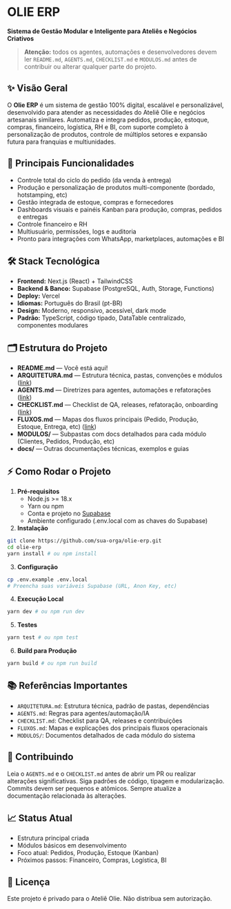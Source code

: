 
# OLIE ERP
**Sistema de Gestão Modular e Inteligente para Ateliês e Negócios Criativos**

> **Atenção:** todos os agentes, automações e desenvolvedores devem ler `README.md`, `AGENTS.md`, `CHECKLIST.md` e `MODULOS.md` antes de contribuir ou alterar qualquer parte do projeto.

## ✨ Visão Geral
O **Olie ERP** é um sistema de gestão 100% digital, escalável e personalizável, desenvolvido para atender as necessidades do Ateliê Olie e negócios artesanais similares. Automatiza e integra pedidos, produção, estoque, compras, financeiro, logística, RH e BI, com suporte completo à personalização de produtos, controle de múltiplos setores e expansão futura para franquias e multiunidades.

## 🚀 Principais Funcionalidades
- Controle total do ciclo do pedido (da venda à entrega)
- Produção e personalização de produtos multi-componente (bordado, hotstamping, etc)
- Gestão integrada de estoque, compras e fornecedores
- Dashboards visuais e painéis Kanban para produção, compras, pedidos e entregas
- Controle financeiro e RH
- Multiusuário, permissões, logs e auditoria
- Pronto para integrações com WhatsApp, marketplaces, automações e BI

## 🛠 Stack Tecnológica
- **Frontend:** Next.js (React) + TailwindCSS
- **Backend & Banco:** Supabase (PostgreSQL, Auth, Storage, Functions)
- **Deploy:** Vercel
- **Idiomas:** Português do Brasil (pt-BR)
- **Design:** Moderno, responsivo, acessível, dark mode
- **Padrão:** TypeScript, código tipado, DataTable centralizado, componentes modulares

## 🗂 Estrutura do Projeto
- **README.md** — Você está aqui!
- **ARQUITETURA.md** — Estrutura técnica, pastas, convenções e módulos ([link](./ARQUITETURA.md))
- **AGENTS.md** — Diretrizes para agentes, automações e refatorações ([link](./AGENTS.md))
- **CHECKLIST.md** — Checklist de QA, releases, refatoração, onboarding ([link](./CHECKLIST.md))
- **FLUXOS.md** — Mapas dos fluxos principais (Pedido, Produção, Estoque, Entrega, etc) ([link](./FLUXOS.md))
- **MODULOS/** — Subpastas com docs detalhados para cada módulo (Clientes, Pedidos, Produção, etc)
- **docs/** — Outras documentações técnicas, exemplos e guias

## ⚡ Como Rodar o Projeto
1. **Pré-requisitos**
   - Node.js >= 18.x
   - Yarn ou npm
   - Conta e projeto no [Supabase](https://supabase.com)
   - Ambiente configurado (.env.local com as chaves do Supabase)
2. **Instalação**
```bash
git clone https://github.com/sua-orga/olie-erp.git
cd olie-erp
yarn install # ou npm install
```
3. **Configuração**
```bash
cp .env.example .env.local
# Preencha suas variáveis Supabase (URL, Anon Key, etc)
```
4. **Execução Local**
```bash
yarn dev # ou npm run dev
```
5. **Testes**
```bash
yarn test # ou npm test
```
6. **Build para Produção**
```bash
yarn build # ou npm run build
```

## 📚 Referências Importantes
- `ARQUITETURA.md`: Estrutura técnica, padrão de pastas, dependências
- `AGENTS.md`: Regras para agentes/automação/IA
- `CHECKLIST.md`: Checklist para QA, releases e contribuições
- `FLUXOS.md`: Mapas e explicações dos principais fluxos operacionais
- `MODULOS/`: Documentos detalhados de cada módulo do sistema


## 📢 Contribuindo
Leia o `AGENTS.md` e o `CHECKLIST.md` antes de abrir um PR ou realizar alterações significativas.
Siga padrões de código, tipagem e modularização.
Commits devem ser pequenos e atômicos.
Sempre atualize a documentação relacionada às alterações.

## 📈 Status Atual
- Estrutura principal criada
- Módulos básicos em desenvolvimento
- Foco atual: Pedidos, Produção, Estoque (Kanban)
- Próximos passos: Financeiro, Compras, Logística, BI

## 📄 Licença
Este projeto é privado para o Ateliê Olie. Não distribua sem autorização.

